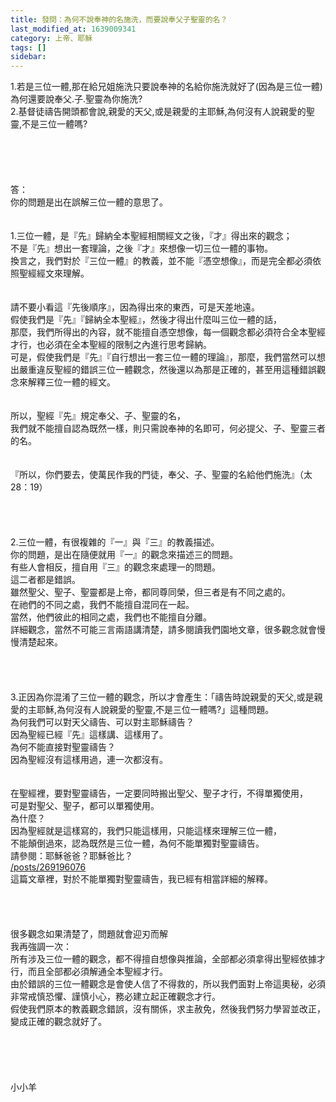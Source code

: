 ```yaml
---
title: 發問：為何不說奉神的名施洗，而要說奉父子聖靈的名？
last_modified_at: 1639009341
category: 上帝、耶穌
tags: []
sidebar: 
---
```


<p>1.若是三位一體,那在給兄姐施洗只要說奉神的名給你施洗就好了(因為是三位一體)為何還要說奉父.子.聖靈為你施洗?<br/>
2.基督徒禱告開頭都會說,親愛的天父,或是親愛的主耶穌,為何沒有人說親愛的聖靈,不是三位一體嗎?<br/>
<br/>
<!--more--><br/>
<br/>
<br/>
<br/>
答：<br/>
你的問題是出在誤解三位一體的意思了。<br/>
<br/>
<br/>
1.三位一體，是『先』歸納全本聖經相關經文之後，『才』得出來的觀念；<br/>
不是『先』想出一套理論，之後『才』來想像一切三位一體的事物。<br/>
換言之，我們對於『三位一體』的教義，並不能『憑空想像』，而是完全都必須依照聖經經文來理解。<br/>
<br/>
<br/>
請不要小看這『先後順序』，因為得出來的東西，可是天差地遠。<br/>
假使我們是『先』『歸納全本聖經』，然後才得出什麼叫三位一體的話，<br/>
那麼，我們所得出的內容，就不能擅自憑空想像，每一個觀念都必須符合全本聖經才行，也必須在全本聖經的限制之內進行思考歸納。<br/>
可是，假使我們是『先』『自行想出一套三位一體的理論』，那麼，我們當然可以想出嚴重違反聖經的錯誤三位一體觀念，然後還以為那是正確的，甚至用這種錯誤觀念來解釋三位一體的經文。<br/>
<br/>
<br/>
所以，聖經『先』規定奉父、子、聖靈的名，<br/>
我們就不能擅自認為既然一樣，則只需說奉神的名即可，何必提父、子、聖靈三者的名。<br/>
<br/>
<br/>
『所以，你們要去，使萬民作我的門徒，奉父、子、聖靈的名給他們施洗』（太28：19）<br/>
<br/>
<br/>
<br/>
<br/>
2.三位一體，有很複雜的『一』與『三』的教義描述。<br/>
你的問題，是出在隨便就用『一』的觀念來描述三的問題。<br/>
有些人會相反，擅自用『三』的觀念來處理一的問題。<br/>
這二者都是錯誤。<br/>
雖然聖父、聖子、聖靈都是上帝，都同尊同榮，但三者是有不同之處的。<br/>
在祂們的不同之處，我們不能擅自混同在一起。<br/>
當然，他們彼此的相同之處，我們也不能擅自分離。<br/>
詳細觀念，當然不可能三言兩語講清楚，請多閱讀我們園地文章，很多觀念就會慢慢清楚起來。<br/>
<br/>
<br/>
<br/>
<br/>
3.正因為你混淆了三位一體的觀念，所以才會產生：「禱告時說親愛的天父,或是親愛的主耶穌,為何沒有人說親愛的聖靈,不是三位一體嗎?」這種問題。<br/>
為何我們可以對天父禱告、可以對主耶穌禱告？<br/>
因為聖經已經『先』這樣講、這樣用了。<br/>
為何不能直接對聖靈禱告？<br/>
因為聖經沒有這樣用過，連一次都沒有。<br/>
<br/>
<br/>
在聖經裡，要對聖靈禱告，一定要同時搬出聖父、聖子才行，不得單獨使用，<br/>
可是對聖父、聖子，都可以單獨使用。<br/>
為什麼？<br/>
因為聖經就是這樣寫的，我們只能這樣用，只能這樣來理解三位一體，<br/>
不能顛倒過來，認為既然是三位一體，為何不能單獨對聖靈禱告。<br/>
請參閱：耶穌爸爸？耶穌爸比？<br/>
<a href="/posts/269196076" target="_blank">/posts/269196076</a><br/>
這篇文章裡，對於不能單獨對聖靈禱告，我已經有相當詳細的解釋。<br/>
<br/>
<br/>
<br/>
<br/>
很多觀念如果清楚了，問題就會迎刃而解<br/>
我再強調一次：<br/>
所有涉及三位一體的觀念，都不得擅自想像與推論，全部都必須拿得出聖經依據才行，而且全部都必須解通全本聖經才行。<br/>
由於錯誤的三位一體觀念是會使人信了不得救的，所以我們面對上帝這奧秘，必須非常戒慎恐懼、謹慎小心，務必建立起正確觀念才行。<br/>
假使我們原本的教義觀念錯誤，沒有關係，求主赦免，然後我們努力學習並改正，變成正確的觀念就好了。<br/>
<br/>
<br/>
<br/>
<br/>
<br/>
小小羊</p>
